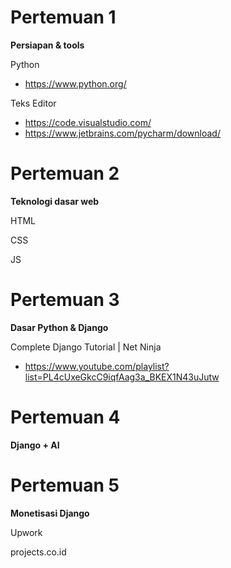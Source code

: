 # Pertemuan 1
**Persiapan & tools**

Python
- https://www.python.org/

Teks Editor
- https://code.visualstudio.com/
- https://www.jetbrains.com/pycharm/download/


 

# Pertemuan 2
**Teknologi dasar web**

HTML

CSS

JS

# Pertemuan 3
**Dasar Python & Django**

Complete Django Tutorial | Net Ninja
- https://www.youtube.com/playlist?list=PL4cUxeGkcC9iqfAag3a_BKEX1N43uJutw

# Pertemuan 4
**Django + AI**

# Pertemuan 5
**Monetisasi Django**

Upwork

projects.co.id
